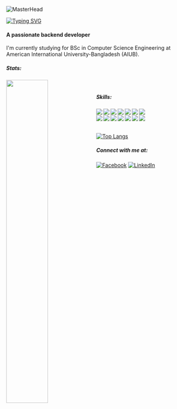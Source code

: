 ![MasterHead](https://camo.githubusercontent.com/48ec00ed4c84e771db4a1db90b56352923a8d644452a32b434d68e97006c9337/68747470733a2f2f63686b736b696c6c732e636f6d2f77702d636f6e74656e742f75706c6f6164732f323032302f30342f504e432d416e696d617465642d42616e6e6572732e676966)

[![Typing SVG](https://readme-typing-svg.herokuapp.com?lines=Hi,+there+👋+,+I'm+Naim!+😀)](https://git.io/typing-svg)
#### A passionate backend developer

I'm currently studying for BSc in Computer Science Engineering at American International University-Bangladesh (AIUB).


##### Stats:
<img align="left" width="47%" src="https://github-readme-stats.vercel.app/api/top-langs/?username=mostaquenaim&theme=radical&layout=compact" /><br> 

##### Skills:
<img align="left" src="https://img.shields.io/badge/C%23-239120?style=for-the-badge&logo=c-sharp&logoColor=white" />
<img align="left" src="https://img.shields.io/badge/Python-3776AB?style=for-the-badge&logo=python&logoColor=white" />
<img align="left" src="https://img.shields.io/badge/HTML-239120?style=for-the-badge&logo=html5&logoColor=white" />
<img align="left" src="https://img.shields.io/badge/CSS-239120?&style=for-the-badge&logo=css3&logoColor=white" />
<img align="left" src="https://img.shields.io/badge/JavaScript-F7DF1E?style=for-the-badge&logo=javascript&logoColor=black" />
<img align="left" src="https://img.shields.io/badge/Node.js-43853D?style=for-the-badge&logo=node.js&logoColor=white" />
<img align="left" src="https://img.shields.io/badge/TypeScript-007ACC?style=for-the-badge&logo=typescript&logoColor=white" /> <br>
<img align="left" src="	https://img.shields.io/badge/.NET-5C2D91?style=for-the-badge&logo=.net&logoColor=white" /> 
<img align="left" src="https://img.shields.io/badge/C-00599C?style=for-the-badge&logo=c&logoColor=white" /> 
<img align="left" src="https://img.shields.io/badge/C%2B%2B-00599C?style=for-the-badge&logo=c%2B%2B&logoColor=white" /> 
<img align="left" src="https://img.shields.io/badge/PHP-777BB4?style=for-the-badge&logo=php&logoColor=white" /> 
<img align="left" src="https://img.shields.io/badge/Java-ED8B00?style=for-the-badge&logo=openjdk&logoColor=white" /> 
<img align="left" src="https://img.shields.io/badge/React-20232A?style=for-the-badge&logo=react&logoColor=61DAFB" /> 
<img align="left" src="https://img.shields.io/badge/PostgreSQL-316192?style=for-the-badge&logo=postgresql&logoColor=white" /> <br><br>


[![Top Langs](https://github-readme-stats.vercel.app/api/top-langs/?username=mostaquenaim&langs_count=7)](https://github.com/mostaquenaim/github-readme-stats)

##### Connect with me at:

<a align="left" href="https://www.facebook.com/Naimtorian"><img alt="Facebook" src="https://img.shields.io/badge/Facebook-mostaquenaim-blue?style=flat&logo=facebook"></a>
<a align="left" href="https://www.linkedin.com/in/mostaque-naim-b114571b1/"><img alt="LinkedIn" src="https://img.shields.io/badge/LinkedIn-mostaquenaim-blue?style=flat&logo=linkedin"></a>


